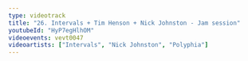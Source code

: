 ```yaml
---
type: videotrack
title: "26. Intervals + Tim Henson + Nick Johnston - Jam session"
youtubeId: "HyP7egHlhOM"
videoevents: vevt0047
videoartists: ["Intervals", "Nick Johnston", "Polyphia"]
---
```

